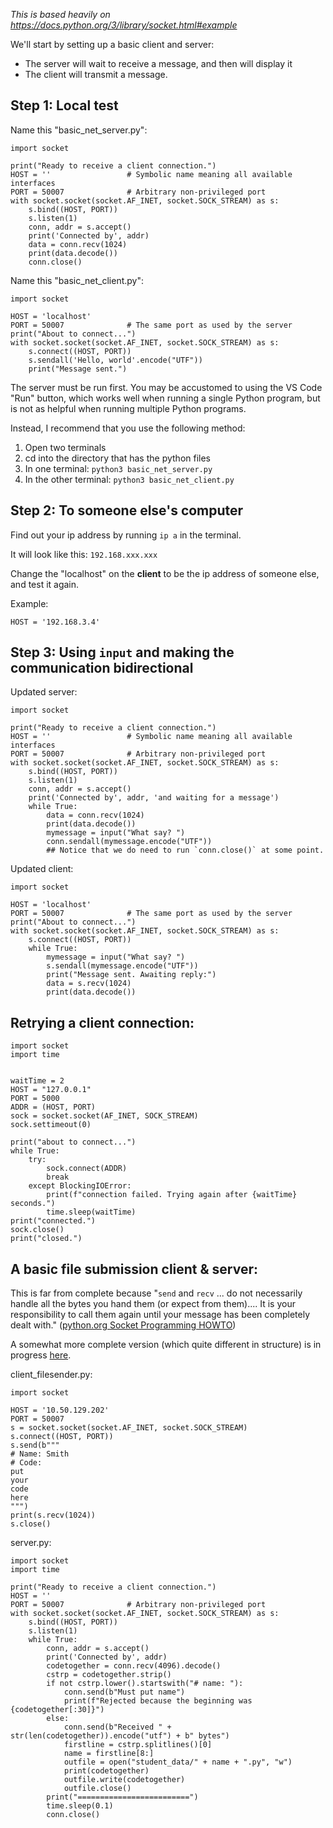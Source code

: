 _This is based heavily on https://docs.python.org/3/library/socket.html#example_

We'll start by setting up a basic client and server:

- The server will wait to receive a message, and then will display it
- The client will transmit a message.

## Step 1: Local test

Name this "basic_net_server.py":

```python3
import socket

print("Ready to receive a client connection.")
HOST = ''                 # Symbolic name meaning all available interfaces
PORT = 50007              # Arbitrary non-privileged port
with socket.socket(socket.AF_INET, socket.SOCK_STREAM) as s:
    s.bind((HOST, PORT))
    s.listen(1)
    conn, addr = s.accept()
    print('Connected by', addr)
    data = conn.recv(1024)
    print(data.decode())
    conn.close()
```

Name this "basic_net_client.py":

```python3
import socket

HOST = 'localhost'
PORT = 50007              # The same port as used by the server
print("About to connect...")
with socket.socket(socket.AF_INET, socket.SOCK_STREAM) as s:
    s.connect((HOST, PORT))
    s.sendall('Hello, world'.encode("UTF"))
    print("Message sent.")
```

The server must be run first. You may be accustomed to using the VS Code "Run" button, which works well when running a single Python program, but is not as helpful when running multiple Python programs.

Instead, I recommend that you use the following method:

1. Open two terminals
2. cd into the directory that has the python files
3. In one terminal: `python3 basic_net_server.py`
4. In the other terminal: `python3 basic_net_client.py`

## Step 2: To someone else's computer

Find out your ip address by running `ip a` in the terminal.

It will look like this: `192.168.xxx.xxx`

Change the "localhost" on the **client** to be the ip address of someone else, and test it again.

Example:

```python3
HOST = '192.168.3.4'
```

## Step 3: Using `input` and making the communication bidirectional

Updated server:

```python3
import socket

print("Ready to receive a client connection.")
HOST = ''                 # Symbolic name meaning all available interfaces
PORT = 50007              # Arbitrary non-privileged port
with socket.socket(socket.AF_INET, socket.SOCK_STREAM) as s:
    s.bind((HOST, PORT))
    s.listen(1)
    conn, addr = s.accept()
    print('Connected by', addr, 'and waiting for a message')
    while True:
        data = conn.recv(1024)
        print(data.decode())
        mymessage = input("What say? ")
        conn.sendall(mymessage.encode("UTF"))
        ## Notice that we do need to run `conn.close()` at some point.
```

Updated client:

```python3
import socket

HOST = 'localhost'
PORT = 50007              # The same port as used by the server
print("About to connect...")
with socket.socket(socket.AF_INET, socket.SOCK_STREAM) as s:
    s.connect((HOST, PORT))
    while True:
        mymessage = input("What say? ")
        s.sendall(mymessage.encode("UTF"))
        print("Message sent. Awaiting reply:")
        data = s.recv(1024)
        print(data.decode())
```


## Retrying a client connection:


```python3
import socket
import time


waitTime = 2
HOST = "127.0.0.1"
PORT = 5000
ADDR = (HOST, PORT)
sock = socket.socket(AF_INET, SOCK_STREAM)
sock.settimeout(0)

print("about to connect...")
while True:
    try:
        sock.connect(ADDR)
        break
    except BlockingIOError:
        print(f"connection failed. Trying again after {waitTime} seconds.")
        time.sleep(waitTime)
print("connected.")
sock.close()
print("closed.")
```

## A basic file submission client & server:

This is far from complete because "`send` and `recv` ... do not necessarily handle all the bytes you hand them (or expect from them).... It is your responsibility to call them again until your message has been completely dealt with." ([python.org Socket Programming HOWTO](https://docs.python.org/3/howto/sockets.html))

A somewhat more complete version (which quite different in structure) is in progress [here](https://github.com/python-can-define-radio/side-projects/tree/main/2025_05_30__file_submitting_sockets).

client_filesender.py:
```python3
import socket

HOST = '10.50.129.202'
PORT = 50007
s = socket.socket(socket.AF_INET, socket.SOCK_STREAM)
s.connect((HOST, PORT))
s.send(b"""
# Name: Smith
# Code:
put
your
code
here
""")
print(s.recv(1024))
s.close()
```

server.py:

```python3
import socket
import time

print("Ready to receive a client connection.")
HOST = ''
PORT = 50007              # Arbitrary non-privileged port
with socket.socket(socket.AF_INET, socket.SOCK_STREAM) as s:
    s.bind((HOST, PORT))
    s.listen(1)
    while True:
        conn, addr = s.accept()
        print('Connected by', addr)
        codetogether = conn.recv(4096).decode()
        cstrp = codetogether.strip()
        if not cstrp.lower().startswith("# name: "):
            conn.send(b"Must put name")
            print(f"Rejected because the beginning was {codetogether[:30]}")
        else:
            conn.send(b"Received " + str(len(codetogether)).encode("utf") + b" bytes")
            firstline = cstrp.splitlines()[0]
            name = firstline[8:]
            outfile = open("student_data/" + name + ".py", "w")
            print(codetogether)
            outfile.write(codetogether)
            outfile.close()
        print("=========================")
        time.sleep(0.1)
        conn.close()
```

